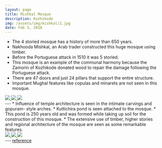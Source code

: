 ```yaml
---
layout: page
title: Mishkal Mosque
description: Kozhikode
img: /assets/img/mishkal/2.jpg
date: Feb 3, 2018
---
```

* The 4 storied mosque has a history of more than 650 years.
* Nakhooda Mishkal, an Arab trader constructed this huge mosque using timber.
* Before the Portuguese attack in 1510 it was 5 storied.
* This mosque is an example of the communal harmony because the Zamorin of Kozhikode donated wood to repair the damage following the Portuguese attack.
* There are 47 doors and just 24 pillars that support the entire structure.
* Important Mughal features like copulas and minarets are not seen in this mosque.

<div class="img_row">
    <a data-fancybox="gallery" href="{{ site.baseurl }}/assets/img/mishkal/4.jpg">
        <img class="col one left" src="{{ site.baseurl }}/assets/img/mishkal/4.jpg" />
    </a>
    <a data-fancybox="gallery" href="{{ site.baseurl }}/assets/img/mishkal/2.jpg">
        <img class="col one left" src="{{ site.baseurl }}/assets/img/mishkal/2.jpg" />
    </a>
    <a data-fancybox="gallery" href="{{ site.baseurl }}/assets/img/mishkal/3.jpg">
        <img class="col one left" src="{{ site.baseurl }}/assets/img/mishkal/3.jpg" />
    </a>
</div>
---
* Influence of temple architecture is seen in the intimate carvings and gopuram- style arches.
* Kuttichira pond is seen attached to the mosque.
* This pond is 250 years old and was formed while taking up soil for the construction of this mosque.
* The extensive use of timber, higher stories and regional architecture of the mosque are seen as some remarkable features.
<div class="img_row">
    <a data-fancybox="gallery" href="{{ site.baseurl }}/assets/img/mishkal/5.jpg">
        <img class="col one left" src="{{ site.baseurl }}/assets/img/mishkal/5.jpg" />
    </a>
    <a data-fancybox="gallery" href="{{ site.baseurl }}/assets/img/mishkal/1.jpg">
        <img class="col one left" src="{{ site.baseurl }}/assets/img/mishkal/1.jpg" />
    </a>
    <a data-fancybox="gallery" href="{{ site.baseurl }}/assets/img/mishkal/6.jpg">
        <img class="col one left" src="{{ site.baseurl }}/assets/img/mishkal/6.jpg" />
    </a>
</div>
---
<a href = "http://slideshare.net" > reference </a>
